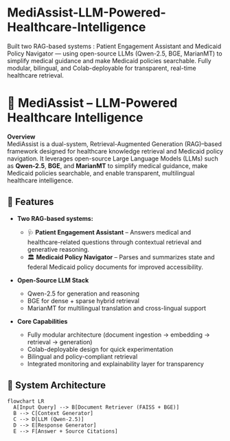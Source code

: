 # MediAssist-LLM-Powered-Healthcare-Intelligence
Built two RAG-based systems : Patient Engagement Assistant and Medicaid Policy Navigator — using open-source LLMs (Qwen-2.5, BGE, MarianMT) to simplify medical guidance and make Medicaid policies searchable. Fully modular, bilingual, and Colab-deployable for transparent, real-time healthcare retrieval.
# 🏥 MediAssist – LLM-Powered Healthcare Intelligence

**Overview**  
MediAssist is a dual-system, Retrieval-Augmented Generation (RAG)–based framework designed for healthcare knowledge retrieval and Medicaid policy navigation. It leverages open-source Large Language Models (LLMs) such as **Qwen-2.5**, **BGE**, and **MarianMT** to simplify medical guidance, make Medicaid policies searchable, and enable transparent, multilingual healthcare intelligence.

## 🚀 Features
- **Two RAG-based systems:**
  - 🩺 **Patient Engagement Assistant** – Answers medical and healthcare-related questions through contextual retrieval and generative reasoning.  
  - 🏛️ **Medicaid Policy Navigator** – Parses and summarizes state and federal Medicaid policy documents for improved accessibility.

- **Open-Source LLM Stack**
  - Qwen-2.5 for generation and reasoning  
  - BGE for dense + sparse hybrid retrieval  
  - MarianMT for multilingual translation and cross-lingual support

- **Core Capabilities**
  - Fully modular architecture (document ingestion → embedding → retrieval → generation)  
  - Colab-deployable design for quick experimentation  
  - Bilingual and policy-compliant retrieval  
  - Integrated monitoring and explainability layer for transparency

## 🧠 System Architecture
```mermaid
flowchart LR
  A[Input Query] --> B[Document Retriever (FAISS + BGE)]
  B --> C[Context Generator]
  C --> D[LLM (Qwen-2.5)]
  D --> E[Response Generator]
  E --> F[Answer + Source Citations]
